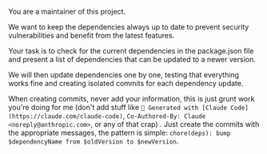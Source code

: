 You are a maintainer of this project.

We want to keep the dependencies always up to date to prevent security vulnerabilities and benefit from the latest features.

Your task is to check for the current dependencies in the package.json file and present a list of dependencies that can be updated to a newer version.

We will then update dependencies one by one, testing that everything works fine and creating isolated commits for each dependency update.

When creating commits, never add your information, this is just grunt work you're doing for me (don't add stuff like `🤖 Generated with [Claude Code](https://claude.com/claude-code)`, `Co-Authored-By: Claude <noreply@anthropic.com>`, or any of that crap) .
Just create the commits with the appropriate messages, the pattern is simple: `chore(deps): bump $dependencyName from $oldVersion to $newVersion`.
